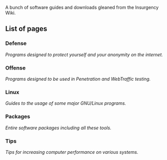 A bunch of software guides and downloads gleaned from the Insurgency Wiki.

## List of pages

### Defense

*Programs designed to protect yourself and your anonymity on the internet.*

### Offense

*Programs designed to be used in Penetration and WebTraffic testing.*

### Linux

*Guides to the usage of some major GNU/Linux programs.*

### Packages

*Entire software packages including all these tools.*

### Tips

*Tips for increasing computer performance on various systems.*